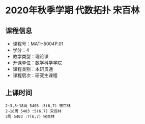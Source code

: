 # 2020年秋季学期 代数拓扑 宋百林






## 课程信息

- 课程号：MATH5004P.01
- 学分：4
- 教学类型：理论课
- 开课单位：数学科学学院
- 课程类别：本研贯通
- 课程层次：研究生课程

## 上课时间

```
2~3,5~18周 5403 :3(6,7) 宋百林
2~18周 5403 :5(6,7) 宋百林
3周 5403 :7(6,7) 宋百林
```

